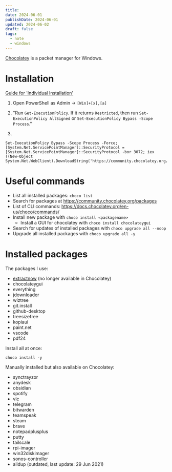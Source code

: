 ```yaml
---
title: 
date: 2024-06-01
publishDate: 2024-06-01
updated: 2024-06-02
draft: false
tags:
  - note
  - windows
---
```

 
[Chocolatey](https://chocolatey.org/) is a packet manager for Windows.

# Installation

[Guide for 'Individual Installation'](https://chocolatey.org/install#individual)

1. Open PowerShell as Admin -> `[Win]+[x],[a]`

2. "Run `Get-ExecutionPolicy`. If it returns `Restricted`, then run `Set-ExecutionPolicy AllSigned` or `Set-ExecutionPolicy Bypass -Scope Process`."

3. 

  ```shell
  Set-ExecutionPolicy Bypass -Scope Process -Force; [System.Net.ServicePointManager]::SecurityProtocol = [System.Net.ServicePointManager]::SecurityProtocol -bor 3072; iex ((New-Object System.Net.WebClient).DownloadString('https://community.chocolatey.org/install.ps1'))
  ```

# Useful commands

- List all installed packages: `choco list`
- Search for packages at https://community.chocolatey.org/packages
- List of CLI commands: https://docs.chocolatey.org/en-us/choco/commands/
- Install new package with `choco install <packagename>`
  - Install a GUI for chocolatey with `choco install chocolateygui`
- Search for updates of installed packages with `choco upgrade all --noop`
- Upgrade all installed packages with `choco upgrade all -y`

# Installed packages

The packages I use:
- [extractnow](https://extractnow.com/#/home) (no longer available in Chocolatey)
- chocolateygui
- everything
- jdownloader
- wiztree
- git.install
- github-desktop
- treesizefree
- kopiaui
- paint.net
- vscode
- pdf24

Install all at once:
  ```shell
  choco install -y 
  ```

Manually installed but also available on Chocolatey:
- synctrayzor
- anydesk
- obsidian
- spotify
- vlc
- telegram
- bitwarden
- teamspeak
- steam
- brave
- notepadplusplus
- putty
- tailscale
- rpi-imager
- win32diskimager
- sonos-controller
- alldup (outdated, last update: 29 Jun 2021)

